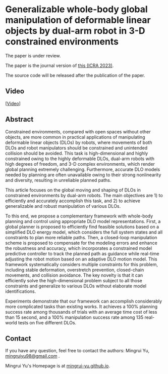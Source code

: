# Generalizable whole-body global manipulation of deformable linear objects by dual-arm robot in 3-D constrained environments

The paper is under review.

The paper is the journal version of [this (ICRA 2023)](https://mingrui-yu.github.io/DLO_planning/).

The source code will be released after the publication of the paper.

## Video

[[Video](./final_whole.mp4)]

## Abstract

Constrained environments, compared with open spaces without other objects, are more common in practical applications of manipulating deformable linear objects (DLOs) by robots, where movements of both DLOs and robot manipulators should be constrained and unintended collision should be avoided. This task is high-dimensional and highly constrained owing to the highly deformable DLOs, dual-arm robots with high degrees of freedom, and 3-D complex environments, which render global planning extremely challenging. Furthermore, accurate DLO models needed by planning are often unavailable owing to their strong nonlinearity and diversity, resulting in unreliable planned paths.

This article focuses on the global moving and shaping of DLOs in constrained environments by dual-arm robots. The main objectives are 1) to efficiently and accurately accomplish this task, and 2) to achieve generalizable and robust manipulation of various DLOs.

To this end, we propose a complementary framework with whole-body planning and control using appropriate DLO model representations. First, a global planner is proposed to efficiently find feasible solutions based on a simplified DLO energy model, which considers the full system states and all constraints to plan more reliable paths.
Then, a closed-loop manipulation scheme is proposed to compensate for the modeling errors and enhance the robustness and accuracy, which incorporates a constrained model predictive controller to track the planned path as guidance while real-time adjusting the robot motion based on an adaptive DLO motion model. 
This framework systematically considers multiple constraints for this problem, including stable deformation, overstretch prevention, closed-chain movements, and collision avoidance. The key novelty is that it can efficiently solve the high-dimensional problem subject to all those constraints and generalize to various DLOs without elaborate model identifications.

Experiments demonstrate that our framework can accomplish considerably more complicated tasks than existing works. It achieves a 100% planning success rate among thousands of trials with an average time cost of less than 15 second, and a 100% manipulation success rate among 135 real-world tests on five different DLOs.


## Contact
If you have any question, feel free to contact the authors: Mingrui Yu, [mingruiyu98@gmail.com](mailto:mingruiyu98@gmail.com) .

Mingrui Yu's Homepage is at [mingrui-yu.github.io](https://mingrui-yu.github.io).